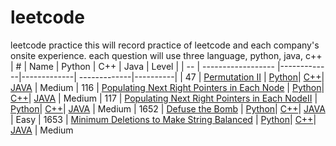 # leetcode
leetcode practice
this will record practice of leetcode and each company's onsite experience.
each question will use three language, python, java, c++
| #  | Name               |   Python    |    C++      |      Java    |    Level |
| -- | ------------------ |-------------|-------------| -------------|----------|
| 47 | [Permutation II](https://leetcode.com/problems/permutations-ii/) | [Python](question/permutationII.py)| [C++]()| [JAVA]() | Medium
| 116 | [Populating Next Right Pointers in Each Node](https://leetcode.com/problems/populating-next-right-pointers-in-each-node/) | [Python](questions/116.%20Populating%20Next%20Right%20Pointers/populating.py)| [C++](questions/116.%20Populating%20Next%20Right%20Pointers/populating.cpp)| [JAVA](questions/116.%20Populating%20Next%20Right%20Pointers/populating.java) | Medium
| 117 | [Populating Next Right Pointers in Each NodeII](https://leetcode.com/problems/populating-next-right-pointers-in-each-node-ii/) | [Python](questions/117.%20Populating%20Next%20Right%20Pointers%20in%20Each%20Node%20II/populating.py)| [C++](questions/117.%20Populating%20Next%20Right%20Pointers%20in%20Each%20Node%20II/populating.cpp)| [JAVA](questions/117.%20Populating%20Next%20Right%20Pointers%20in%20Each%20Node%20II/populating.java) | Medium
| 1652 | [Defuse the Bomb](https://leetcode.com/problems/defuse-the-bomb/) | [Python](questions/1652.%20Defuse%20the%20Bomb/defuse.py)| [C++](questions/1652.%20Defuse%20the%20Bomb/defuse.cpp)| [JAVA](questions/1652.%20Defuse%20the%20Bomb/defuse.java) | Easy
| 1653 | [Minimum Deletions to Make String Balanced](https://leetcode.com/problems/minimum-deletions-to-make-string-balanced) | [Python](questions/1653.%20Minimum%20Deletions%20to%20Make%20String%20Balanced/delete.py)| [C++](questions/1653.%20Minimum%20Deletions%20to%20Make%20String%20Balanced/delete.cpp)| [JAVA](questions/1653.%20Minimum%20Deletions%20to%20Make%20String%20Balanced/delete.java) | Medium

